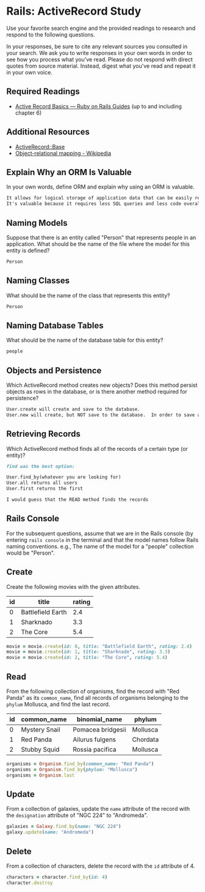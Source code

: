 # Rails: ActiveRecord Study

Use your favorite search engine and the provided readings to research and
respond to the following questions.

In your responses, be sure to cite any relevant sources you consulted in your
search. We ask you to write responses in your own words in order to see how you
process what you've read. Please do not respond with direct quotes from source
material. Instead, digest what you've read and repeat it in your own voice.

## Required Readings

-   [Active Record Basics — Ruby on Rails Guides](http://guides.rubyonrails.org/active_record_basics.html)
    (up to and including chapter 6)

## Additional Resources
-   [ActiveRecord::Base](http://api.rubyonrails.org/classes/ActiveRecord/Base.html)
-   [Object-relational mapping - Wikipedia](https://en.wikipedia.org/wiki/Object-relational_mapping)

## Explain Why an ORM Is Valuable

In your own words, define ORM and explain why using an ORM is valuable.

```md
It allows for logical storage of application data that can be easily retrieved without needing to write SQL queries.  The data is organized into tables, available for easy access by the application.
It's valuable because it requires less SQL queries and less code overall.
```

## Naming Models

Suppose that there is an entity called "Person" that represents people in an
application. What should be the name of the file where the model for this entity
is defined?

```md
Person
```

## Naming Classes

What should be the name of the class that represents this entity?

```md
Person
```

## Naming Database Tables

What should be the name of the database table for this entity?

```md
people
```

## Objects and Persistence

Which ActiveRecord method creates new objects? Does this method persist objects
as rows in the database, or is there another method required for persistence?

```md
User.create will create and save to the database.
User.new will create, but NOT save to the database.  In order to save after using User.new, you need to call user.save explicitly.
```

## Retrieving Records

Which ActiveRecord method finds all of the records of a certain type (or
entity)?

```md
find was the best option:

User.find_by(whatever you are looking for)
User.all returns all users
User.first returns the first

I would guess that the READ method finds the records
```

## Rails Console

For the subsequent questions, assume that we are in the Rails console (by
entering `rails console` in the terminal and that the model names follow Rails
naming conventions.  e.g., The name of the model for a "people" collection would
be "Person".

## Create

Create the following movies with the given attributes.

| id | title | rating |
| --- | --- | --- |
| 0 | Battlefield Earth | 2.4 |
| 1 | Sharknado | 3.3 |
| 2 | The Core | 5.4 |

```ruby
movie = movie.create(id: 0, title: "Battlefield Earth", rating: 2.4)
movie = movie.create(id: 1, title: "Sharknado", rating: 3.3)
movie = movie.create(id: 2, title: "The Core", rating: 5.4)
```

## Read

From the following collection of organisms, find the record with "Red Panda" as
its `common_name`, find all records of organisms belonging to the `phylum`
Mollusca, and find the last record.

| id | common_name | binomial_name | phylum |
| --- | --- | --- | --- |
| 0 | Mystery Snail | Pomacea bridgesii | Mollusca |
| 1 | Red Panda | Ailurus fulgens | Chordata |
| 2 | Stubby Squid | Rossia pacifica | Mollusca |

```ruby
organisms = Organism.find_by(common_name: "Red Panda")
organisms = Organism.find_by(phylum: "Mollusca")
organisms = Organism.last

```

## Update

From a collection of galaxies, update the `name` attribute of the record with
the `designation` attribute of "NGC 224" to "Andromeda".

```ruby
galaxies = Galaxy.find_by(name: "NGC 224")
galaxy.update(name: "Andromeda")
```

## Delete

From a collection of characters, delete the record with the `id` attribute of 4.

```ruby
characters = character.find_by(id: 4)
character.destroy
```
